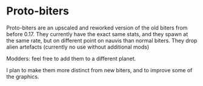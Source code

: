 # Proto-biters

Proto-biters are an upscaled and reworked version of the old biters from before 0.17. They currently have the exact same stats, and they spawn at the same rate, but on different point on nauvis than normal biters. They drop alien artefacts (currently no use without additional mods)

Modders: feel free to add them to a different planet.

I plan to make them more distinct from new biters, and to improve some of the graphics.